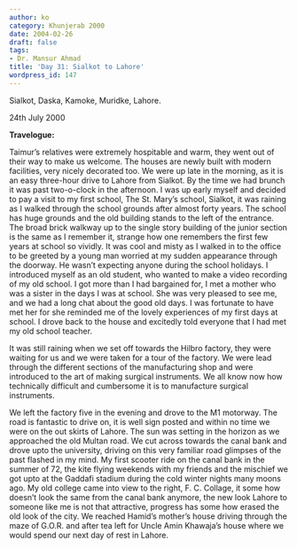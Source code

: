 ```yaml
---
author: ko
category: Khunjerab 2000
date: 2004-02-26
draft: false
tags:
- Dr. Mansur Ahmad
title: 'Day 31: Sialkot to Lahore'
wordpress_id: 147
---
```


Sialkot, Daska, Kamoke, Muridke, Lahore.

24th July 2000

**Travelogue:**

Taimur’s relatives were extremely hospitable and warm, they went out of their way to make us welcome. The houses are newly built with modern facilities, very nicely decorated too. We were up late in the morning, as it is an easy three-hour drive to Lahore from Sialkot. By the time we had brunch it was past two-o-clock in the afternoon. I was up early myself and decided to pay a visit to my first school, The St. Mary’s school, Sialkot, it was raining as I walked through the school grounds after almost forty years. The school has huge grounds and the old building stands to the left of the entrance. The broad brick walkway up to the single story building of the junior section is the same as I remember it, strange how one remembers the first few years at school so vividly. It was cool and misty as I walked in to the office to be greeted by a young man worried at my sudden appearance through the doorway. He wasn’t expecting anyone during the school holidays. I introduced myself as an old student, who wanted to make a video recording of my old school. I got more than I had bargained for, I met a mother who was a sister in the days I was at school. She was very pleased to see me, and we had a long chat about the good old days. I was fortunate to have met her for she reminded me of the lovely experiences of my first days at school. I drove back to the house and excitedly told everyone that I had met my old school teacher.

It was still raining when we set off towards the Hilbro factory, they were waiting for us and we were taken for a tour of the factory. We were lead through the different sections of the manufacturing shop and were introduced to the art of making surgical instruments. We all know now how technically difficult and cumbersome it is to manufacture surgical instruments.

We left the factory five in the evening and drove to the M1 motorway. The road is fantastic to drive on, it is well sign posted and within no time we were on the out skirts of Lahore. The sun was setting in the horizon as we approached the old Multan road. We cut across towards the canal bank and drove upto the university, driving on this very familiar road glimpses of the past flashed in my mind. My first scooter ride on the canal bank in the summer of 72, the kite flying weekends with my friends and the mischief we got upto at the Gaddafi stadium during the cold winter nights many moons ago. My old college came into view to the right, F. C. Collage, it some how doesn’t look the same from the canal bank anymore, the new look Lahore to someone like me is not that attractive, progress has some how erased the old look of the city. We reached Hamid’s mother’s house driving through the maze of G.O.R. and after tea left for Uncle Amin Khawaja’s house where we would spend our next day of rest in Lahore.